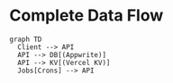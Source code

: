 # Complete Data Flow

```mermaid
graph TD
  Client --> API
  API --> DB[(Appwrite)]
  API --> KV[(Vercel KV)]
  Jobs[Crons] --> API
```
